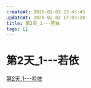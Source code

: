 ```yaml
---
createAt: 2025-01-03 23:45:45
updateAt: 2025-02-02 17:05:28
title: 第2天_1---若依
tags: []
---
```

# 第2天_1---若依

[第2天_1---若依](/PDFs/第2天_1---若依.pdf)